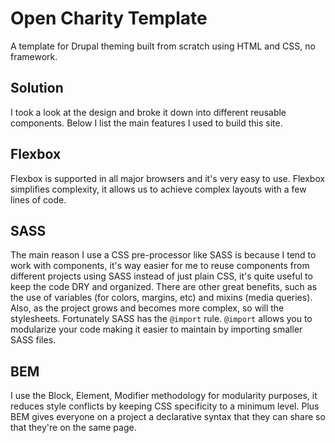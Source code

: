 # Open Charity Template

A template for Drupal theming built from scratch using HTML and CSS, no framework.

## Solution

I took a look at the design and broke it down into different reusable components. Below I list the main features I used to build this site.

## Flexbox

Flexbox is supported in all major browsers and it's very easy to use. Flexbox simplifies complexity, it allows us to achieve complex layouts with a few lines of code.

## SASS

The main reason I use a CSS pre-processor like SASS is because I tend to work with components, it's way easier for me to reuse components from different projects using SASS instead of just plain CSS, it's quite useful to keep the code DRY and organized. There are other great benefits, such as the use of variables (for colors, margins, etc) and mixins (media queries). Also, as the project grows and becomes more complex, so will the stylesheets. Fortunately SASS has the `@import` rule. `@import` allows you to modularize your code making it easier to maintain by importing smaller SASS files.

## BEM

I use the Block, Element, Modifier methodology for modularity purposes, it reduces style conflicts by keeping CSS specificity to a minimum level. Plus BEM gives everyone on a project a declarative syntax that they can share so that they're on the same page.
